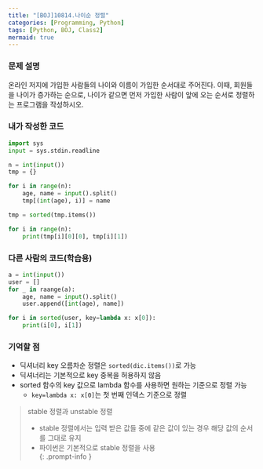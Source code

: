 ```yaml
---
title: "[BOJ]10814.나이순 정렬"
categories: [Programming, Python]
tags: [Python, BOJ, Class2]
mermaid: true
---
```

### 문제 설명  
온라인 저지에 가입한 사람들의 나이와 이름이 가입한 순서대로 주어진다. 이때, 회원들을 나이가 증가하는 순으로, 나이가 같으면 먼저 가입한 사람이 앞에 오는 순서로 정렬하는 프로그램을 작성하시오.  

### 내가 작성한 코드  
```python
import sys
input = sys.stdin.readline

n = int(input())
tmp = {}

for i in range(n):
    age, name = input().split()
    tmp[(int(age), i)] = name

tmp = sorted(tmp.items())

for i in range(n):
    print(tmp[i][0][0], tmp[i][1])
```

### 다른 사람의 코드(학습용)  
```python
a = int(input())
user = []
for _ in raange(a):
    age, name = input().split()
    user.append([int(age), name])

for i in sorted(user, key=lambda x: x[0]):
    print(i[0], i[1])
```

### 기억할 점  
- 딕셔너리 key 오름차순 정렬은 `sorted(dic.items())`로 가능  
- 딕셔너리는 기본적으로 key 중복을 허용하지 않음  
- sorted 함수의 key 값으로 lambda 함수를 사용하면 원하는 기준으로 정렬 가능  
    - `key=lambda x: x[0]`는 첫 번째 인덱스 기준으로 정렬  


> stable 정렬과 unstable 정렬  
> - stable 정렬에서는 입력 받은 값들 중에 같은 값이 있는 경우 해당 값의 순서를 그대로 유지  
> -  파이썬은 기본적으로 stable 정렬을 사용  
{: .prompt-info }